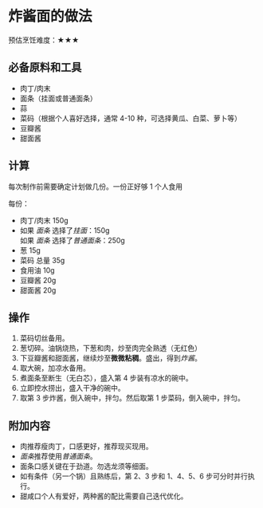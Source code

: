 # 炸酱面的做法

预估烹饪难度：★★★

## 必备原料和工具

* 肉丁/肉末
* 面条（挂面或普通面条）
* 蒜
* 菜码（根据个人喜好选择，通常 4-10 种，可选择黄瓜、白菜、萝卜等）
* 豆瓣酱
* 甜面酱

## 计算

每次制作前需要确定计划做几份。一份正好够 1 个人食用

每份：

* 肉丁/肉末 150g
* 如果 *面条* 选择了*挂面*：150g  
  如果 *面条* 选择了*普通面条*：250g
* 葱 15g
* 菜码 总量 35g
* 食用油 10g
* 豆瓣酱 20g
* 甜面酱 20g

## 操作

1. 菜码切丝备用。
2. 葱切碎。油锅烧热，下葱和肉，炒至肉完全熟透（无红色）
3. 下豆瓣酱和甜面酱，继续炒至**微微粘稠**。盛出，得到*炸酱*。
4. 取大碗，加凉水备用。
5. 煮面条至断生（无白芯），盛入第 4 步装有凉水的碗中。
6. 立即控水捞出，盛入干净的碗中。
7. 取第 3 步炸酱，倒入碗中，拌匀。然后取第 1 步菜码，倒入碗中，拌匀。

## 附加内容

* 肉推荐瘦肉丁，口感更好，推荐现买现用。
* *面条*推荐使用*普通面条*。
* 面条口感关键在于劲道。勿选龙须等细面。
* 如有条件（另一个锅）且熟练后，第 2、3 步和 1、4、5、6 步可分时并行执行。
* 甜咸口个人有爱好，两种酱的配比需要自己迭代优化。